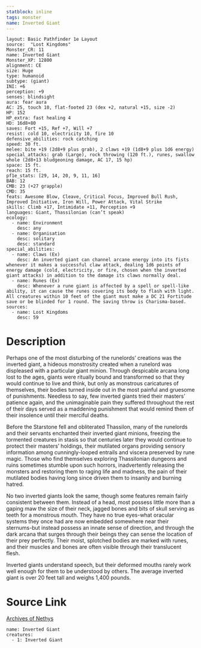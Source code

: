 ```yaml
---
statblock: inline
tags: monster
name: Inverted Giant
---
```

```statblock
layout: Basic Pathfinder 1e Layout
source:  "Lost Kingdoms"
Monster_CR: 11
name: Inverted Giant
Monster_XP: 12800
alignment: CE
size: Huge
type: humanoid
subtype: (giant)
INI: +6
perception: +9
senses: blindsight
aura: fear aura
AC: 25, touch 10, flat-footed 23 (dex +2, natural +15, size -2)
HP: 152
HP_extra: fast healing 4
HD: 16d8+80
saves: Fort +15, Ref +7, Will +7
resist: cold 10, electricity 10, fire 10
defensive_abilities: rock catching
speed: 30 ft.
melee: bite +19 (2d8+9 plus grab), 2 claws +19 (1d8+9 plus 1d6 energy)
special_attacks: grab (Large), rock throwing (120 ft.), runes, swallow whole (2d8+13 bludgeoning damage, AC 17, 15 hp)
space: 15 ft.
reach: 15 ft.
pf1e_stats: [29, 14, 20, 9, 11, 16]
BAB: 12
CMB: 23 (+27 grapple)
CMD: 35
feats: Awesome Blow, Cleave, Critical Focus, Improved Bull Rush, Improved Initiative, Iron Will, Power Attack, Vital Strike
skills: Climb +17, Intimidate +11, Perception +9
languages: Giant, Thassilonian (can’t speak)
ecology:
  - name: Environment
    desc: any
  - name: Organisation
    desc: solitary
    desc: standard
special_abilities:
  - name: Claws (Ex)
    desc: An inverted giant can channel arcane energy into its fists whenever it makes a successful claw attack, dealing 1d6 points of energy damage (cold, electricity, or fire, chosen when the inverted giant attacks) in addition to the damage its claws normally deal.
  - name: Runes (Ex)
    desc: Whenever a rune giant is affected by a spell or spell-like ability, it can cause the runes covering its body to flash with light. All creatures within 10 feet of the giant must make a DC 21 Fortitude save or be blinded for 1 round. The saving throw is Charisma-based.
sources:
  - name: Lost Kingdoms
    desc: 59
```
# Description
Perhaps one of the most disturbing of the runelords’ creations was the inverted giant, a hideous monstrosity created when a runelord was displeased with a particular giant minion. Through despicable arcana long lost to the ages, giants were ritually bound and transformed so that they would continue to live and think, but only as monstrous caricatures of themselves, their bodies turned inside out in the most painful and gruesome of punishments. Needless to say, few inverted giants tried their masters’ patience again, and the unimaginable pain they suffered throughout the rest of their days served as a maddening punishment that would remind them of their insolence until their merciful deaths.

Before the Starstone fell and obliterated Thassilon, many of the runelords and their servants enchanted their inverted giant minions, freezing the tormented creatures in stasis so that centuries later they would continue to protect their masters’ holdings, their mutilated organs providing sensory information among cunningly-looped entrails and viscera preserved by rune magic. Those who find themselves exploring Thassilonian dungeons and ruins sometimes stumble upon such horrors, inadvertently releasing the monsters and restoring them to raging life and madness, the pain of their mutilated bodies having long since driven them to insanity and burning hatred.

No two inverted giants look the same, though some features remain fairly consistent between them. Instead of a head, most possess little more than a gaping maw the size of their neck, jagged bones and bits of skull serving as teeth for a monstrous mouth. They have no true eyes-what oracular systems they once had are now embedded somewhere near their sternums-but instead possess an innate sense of direction, and through the dark arcana that surges through their beings they can sense the location of their prey perfectly. Their moist, splotched bodies are marked with runes, and their muscles and bones are often visible through their translucent flesh.

Inverted giants understand speech, but their deformed mouths rarely work well enough for them to be understood by others. The average inverted giant is over 20 feet tall and weighs 1,400 pounds.
# Source Link
[Archives of Nethys](https://aonprd.com/MonsterDisplay.aspx?ItemName=Inverted%20Giant)
```encounter-table
name: Inverted Giant
creatures:
  - 1: Inverted Giant
```

